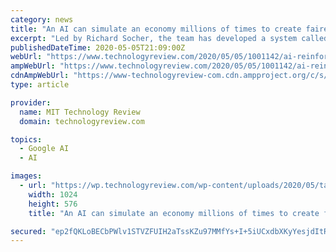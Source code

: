 ```yaml
---
category: news
title: "An AI can simulate an economy millions of times to create fairer tax policy"
excerpt: "Led by Richard Socher, the team has developed a system called the AI Economist that uses reinforcement learning—the same sort of technique behind DeepMind’s AlphaGo and AlpahZero—to identify ..."
publishedDateTime: 2020-05-05T21:09:00Z
webUrl: "https://www.technologyreview.com/2020/05/05/1001142/ai-reinforcement-learning-simulate-economy-fairer-tax-policy-income-inequality-recession-pandemic/"
ampWebUrl: "https://www.technologyreview.com/2020/05/05/1001142/ai-reinforcement-learning-simulate-economy-fairer-tax-policy-income-inequality-recession-pandemic/amp/"
cdnAmpWebUrl: "https://www-technologyreview-com.cdn.ampproject.org/c/s/www.technologyreview.com/2020/05/05/1001142/ai-reinforcement-learning-simulate-economy-fairer-tax-policy-income-inequality-recession-pandemic/amp/"
type: article

provider:
  name: MIT Technology Review
  domain: technologyreview.com

topics:
  - Google AI
  - AI

images:
  - url: "https://wp.technologyreview.com/wp-content/uploads/2020/05/tax.png?w=1024"
    width: 1024
    height: 576
    title: "An AI can simulate an economy millions of times to create fairer tax policy"

secured: "ep2fQKLoBECbPWlv1STVZFUIH2aTssKZu97MMfYs+I+5iUCxdbXKyYesjdItRoeM00z0uihH8M+GefEsEXn+blCOUYhIfw2O12pkuorIau/ZrOGqDYzfz4R4QpvDPRrTHu6C2srCuDJa0QKI0u3YYmJIB1Rj/f10+P3wlMvD4Dwh4Q+bkUokgRNmfBZZJOUNOcLtPSYsDvhISECk07j6Zbh60VLp826AmiJiv7G19P5y8Or5jrOSAu6VH2E1OkQyPizj9H81VIqL57DgyEETwlqG0worfmL/3isp0eoXVQytmgRtDsWIOrD0iVY8WDIg;18F4lTn/h73H6hPsMX1DPA=="
---
```


